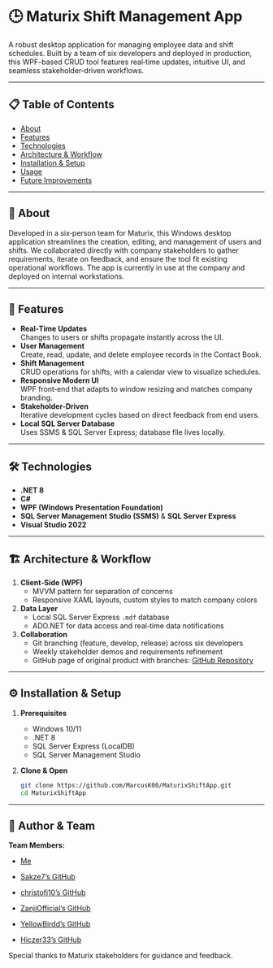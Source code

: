 # 🕒 Maturix Shift Management App

A robust desktop application for managing employee data and shift schedules. Built by a team of six developers and deployed in production, this WPF-based CRUD tool features real‑time updates, intuitive UI, and seamless stakeholder‑driven workflows.

---

## 📋 Table of Contents
- [About](#about)  
- [Features](#features)  
- [Technologies](#technologies)  
- [Architecture & Workflow](#architecture--workflow)  
- [Installation & Setup](#installation--setup)  
- [Usage](#usage)  
- [Future Improvements](#future-improvements)  

---

## 🧠 About

Developed in a six‑person team for Maturix, this Windows desktop application streamlines the creation, editing, and management of users and shifts. We collaborated directly with company stakeholders to gather requirements, iterate on feedback, and ensure the tool fit existing operational workflows. The app is currently in use at the company and deployed on internal workstations.

---

## 🚀 Features

- **Real‑Time Updates**  
  Changes to users or shifts propagate instantly across the UI.  
- **User Management**  
  Create, read, update, and delete employee records in the Contact Book.  
- **Shift Management**  
  CRUD operations for shifts, with a calendar view to visualize schedules.  
- **Responsive Modern UI**  
  WPF front‑end that adapts to window resizing and matches company branding.  
- **Stakeholder-Driven**  
  Iterative development cycles based on direct feedback from end users.  
- **Local SQL Server Database**  
  Uses SSMS & SQL Server Express; database file lives locally.

---

## 🛠️ Technologies

- **.NET 8**  
- **C#**  
- **WPF (Windows Presentation Foundation)**  
- **SQL Server Management Studio (SSMS)** & **SQL Server Express**  
- **Visual Studio 2022**  

---

## 🏗️ Architecture & Workflow

1. **Client‑Side (WPF)**  
   - MVVM pattern for separation of concerns  
   - Responsive XAML layouts, custom styles to match company colors  
2. **Data Layer**  
   - Local SQL Server Express `.mdf` database  
   - ADO.NET for data access and real‑time data notifications  
3. **Collaboration**  
   - Git branching (feature, develop, release) across six developers  
   - Weekly stakeholder demos and requirements refinement
   - GitHub page of original product with branches: [GitHub Repository](https://github.com/Sakze7/Maturix)

---

## ⚙️ Installation & Setup

1. **Prerequisites**  
   - Windows 10/11  
   - .NET 8 
   - SQL Server Express (LocalDB)  
   - SQL Server Management Studio  

2. **Clone & Open**  
   ```bash
   git clone https://github.com/MarcusK00/MaturixShiftApp.git
   cd MaturixShiftApp
   ```
   
---

## 👤 Author & Team
**Team Members:**
- [Me](https://github.com/MarcusK00)
  
- [Sakze7’s GitHub](https://github.com/Sakze7)

- [christofj10’s GitHub](https://github.com/christofj10)

- [ZanjiOfficial’s GitHub](https://github.com/ZanjiOfficial)

- [YellowBirdd’s GitHub](https://github.com/YellowBirdd)

- [Hiczer33’s GitHub](https://github.com/Hiczer33)

Special thanks to Maturix stakeholders for guidance and feedback.
